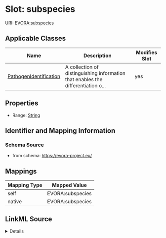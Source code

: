 

# Slot: subspecies



URI: [EVORA:subspecies](https://evora-project.eu/subspecies)



<!-- no inheritance hierarchy -->





## Applicable Classes

| Name | Description | Modifies Slot |
| --- | --- | --- |
| [PathogenIdentification](PathogenIdentification.md) | A collection of distinguishing information that enables the differentiation o... |  yes  |







## Properties

* Range: [String](String.md)





## Identifier and Mapping Information







### Schema Source


* from schema: https://evora-project.eu/




## Mappings

| Mapping Type | Mapped Value |
| ---  | ---  |
| self | EVORA:subspecies |
| native | EVORA:subspecies |




## LinkML Source

<details>
```yaml
name: subspecies
from_schema: https://evora-project.eu/
rank: 1000
alias: subspecies
domain_of:
- PathogenIdentification
range: string

```
</details>